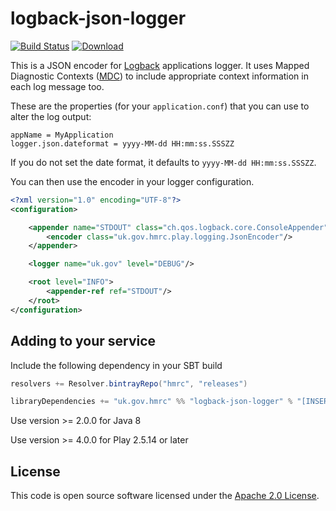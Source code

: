 logback-json-logger
================

[![Build Status](https://travis-ci.org/hmrc/logback-json-logger.svg)](https://travis-ci.org/hmrc/logback-json-logger) [ ![Download](https://api.bintray.com/packages/hmrc/releases/logback-json-logger/images/download.svg) ](https://bintray.com/hmrc/releases/logback-json-logger/_latestVersion)

This is a JSON encoder for [Logback](http://logback.qos.ch/documentation.html) applications logger. It uses Mapped Diagnostic Contexts ([MDC](http://logback.qos.ch/manual/mdc.html)) to include appropriate context information in each log message too.

These are the properties (for your `application.conf`) that you can use to alter the log output:

```
appName = MyApplication
logger.json.dateformat = yyyy-MM-dd HH:mm:ss.SSSZZ
```

If you do not set the date format, it defaults to `yyyy-MM-dd HH:mm:ss.SSSZZ`.

You can then use the encoder in your logger configuration.

```xml
<?xml version="1.0" encoding="UTF-8"?>
<configuration>

    <appender name="STDOUT" class="ch.qos.logback.core.ConsoleAppender">
        <encoder class="uk.gov.hmrc.play.logging.JsonEncoder"/>
    </appender>

    <logger name="uk.gov" level="DEBUG"/>

    <root level="INFO">
        <appender-ref ref="STDOUT"/>
    </root>
</configuration>
```


## Adding to your service

Include the following dependency in your SBT build

```scala
resolvers += Resolver.bintrayRepo("hmrc", "releases")

libraryDependencies += "uk.gov.hmrc" %% "logback-json-logger" % "[INSERT_VERSION]"
```

Use version >= 2.0.0 for Java 8

Use version >= 4.0.0 for Play 2.5.14 or later

## License ##
 
This code is open source software licensed under the [Apache 2.0 License]("http://www.apache.org/licenses/LICENSE-2.0.html").

